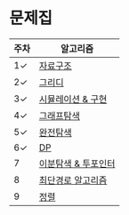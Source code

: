 # 문제집

|주차|알고리즘|
|------|---|
|1✓|[자료구조](https://github.com/conding-test-Study/ps/blob/main/workbook/자료구조.md)|
|2✓|[그리디](https://github.com/conding-test-Study/ps/blob/main/workbook/그리디.md)|
|3✓|[시뮬레이션 & 구현](https://github.com/conding-test-Study/ps/blob/main/workbook/시뮬레이션&구현.md)|
|4✓|[그래프탐색](https://github.com/conding-test-Study/ps/blob/main/workbook/그래프탐색.md)|
|5✓|[완전탐색](https://github.com/conding-test-Study/ps/blob/main/workbook/완전탐색.md)|
|6✓|[DP](https://github.com/conding-test-Study/ps/blob/main/workbook/DP.md)|
|7|[이분탐색 & 투포인터](https://github.com/conding-test-Study/ps/blob/main/workbook/이분탐색&투포인터.md)|
|8|[최단경로 알고리즘](https://github.com/conding-test-Study/ps/blob/main/workbook/최단경로.md)|
|9|[정렬](https://github.com/conding-test-Study/ps/blob/main/workbook/정렬.md)|
